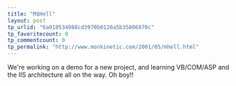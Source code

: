 ```yaml
---
title: "M$Hell"
layout: post
tp_urlid: "6a010534988cd3970b0120a5b35806970c"
tp_favoritecount: 0
tp_commentcount: 0
tp_permalink: "http://www.monkinetic.com/2001/05/mhell.html"
---
```

We&#39;re working on a demo for a new project, and learning VB/COM/ASP and the IIS architecture all on the way. Oh boy!!
